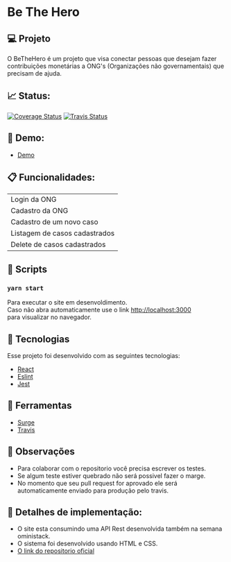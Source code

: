 # Be The Hero

## 💻 Projeto
<p> O BeTheHero é um projeto que visa conectar pessoas que desejam fazer contribuições monetárias a 
ONG's (Organizações não governamentais) que precisam de ajuda.</p>

## :chart_with_upwards_trend: Status:
[![Coverage Status](https://coveralls.io/repos/github/EdnilsonCS/be-the-hero-frontend-web/badge.svg)](https://coveralls.io/github/EdnilsonCS/be-the-hero-frontend-web)
[![Travis Status](https://travis-ci.org/EdnilsonCS/be-the-hero-frontend-web.svg?branch=master)](https://travis-ci.org/github/EdnilsonCS/be-the-hero-frontend-web)

## :mag_right: Demo:

- [Demo](https://be-the-hero-web.surge.sh)

## :clipboard: Funcionalidades:
<table>
  <tr>
    <td>Login da ONG</td>
  </tr>
  <tr>
    <td>Cadastro da ONG</td>
  </tr>
   <tr>
    <td>Cadastro de um novo caso</td>
  </tr>
  <tr>
    <td>Listagem de casos cadastrados</td>
  </tr>
   <tr>
    <td>Delete de casos cadastrados</td>
  </tr>
<table/>  

## :hammer: Scripts

### `yarn start`

Para executar o site em desenvoldimento.<br>
Caso não abra automaticamente use o link [http://localhost:3000](http://localhost:3000)<br/>
para visualizar no navegador.


## :rocket: Tecnologias

Esse projeto foi desenvolvido com as seguintes tecnologias:

- [React](https://reactjs.org)
- [Eslint](https://eslint.org/)
- [Jest](https://jestjs.io/)

## :wrench: Ferramentas
- [Surge](https://surge.sh/)
- [Travis](https://travis-ci.org/)

## :mag_right: Observações
- Para colaborar com o repositorio você precisa escrever os testes.
- Se algum teste estiver quebrado não será possivel fazer o marge.
- No momento que seu pull request for aprovado ele será automaticamente enviado para produção pelo travis.
## :page_facing_up: Detalhes de implementação:
- O site esta consumindo uma API Rest desenvolvida também na semana oministack.
- O sistema foi desenvolvido usando HTML e CSS.
- [O link do repositorio oficial](https://github.com/Rocketseat/semana-omnistack-11)
